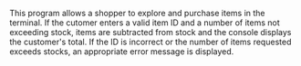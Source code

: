 This program allows a shopper to explore and purchase items in the terminal. If the cutomer enters a valid item ID and a number of items not exceeding stock, items are subtracted from stock and the console displays the customer's total. If the ID is incorrect or the number of items requested exceeds stocks, an appropriate error message is displayed. 

